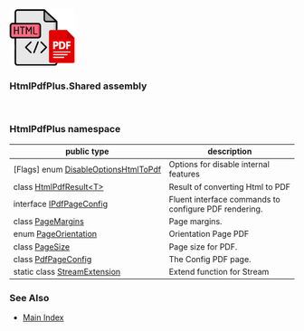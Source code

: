 ![HtmlPdfPLus Logo](https://raw.githubusercontent.com/FRACerqueira/HtmlPdfPLus/refs/heads/main/docs/images/iconsmall.png)

### HtmlPdfPlus.Shared assembly
</br>

### HtmlPdfPlus namespace

| public type | description |
| --- | --- |
| [Flags] enum [DisableOptionsHtmlToPdf](./HtmlPdfPlus/DisableOptionsHtmlToPdf.md) | Options for disable internal features |
| class [HtmlPdfResult&lt;T&gt;](./HtmlPdfPlus/HtmlPdfResult-1.md) | Result of converting Html to PDF |
| interface [IPdfPageConfig](./HtmlPdfPlus/IPdfPageConfig.md) | Fluent interface commands to configure PDF rendering. |
| class [PageMargins](./HtmlPdfPlus/PageMargins.md) | Page margins. |
| enum [PageOrientation](./HtmlPdfPlus/PageOrientation.md) | Orientation Page PDF |
| class [PageSize](./HtmlPdfPlus/PageSize.md) | Page size for PDF. |
| class [PdfPageConfig](./HtmlPdfPlus/PdfPageConfig.md) | The Config PDF page. |
| static class [StreamExtension](./HtmlPdfPlus/StreamExtension.md) | Extend function for Stream |

### See Also
* [Main Index](../docindex.md)
